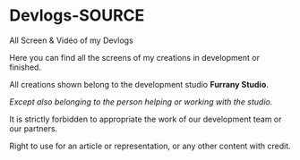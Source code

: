 # Devlogs-SOURCE
All Screen &amp; Vidéo of my Devlogs

Here you can find all the screens of my creations in development or finished.

All creations shown belong to the development studio **Furrany Studio**.

*Except also belonging to the person helping or working with the studio.*

It is strictly forbidden to appropriate the work of our development team or our partners.

Right to use for an article or representation, or any other content with credit.
